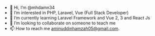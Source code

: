 - 👋 Hi, I’m @mhdamn34
- 👀 I’m interested in PHP, Laravel, Vue (Full Stack Developer)
- 🌱 I’m currently learning Laravel Framework and Vue 2, 3 and React Js
- 💞️ I’m looking to collaborate on someone to teach me
- 📫 How to reach me aminuddinhamzah05@gmail.com.

<!---
mhdamn34/mhdamn34 is a ✨ special ✨ repository because its `README.md` (this file) appears on your GitHub profile.
You can click the Preview link to take a look at your changes.
--->
